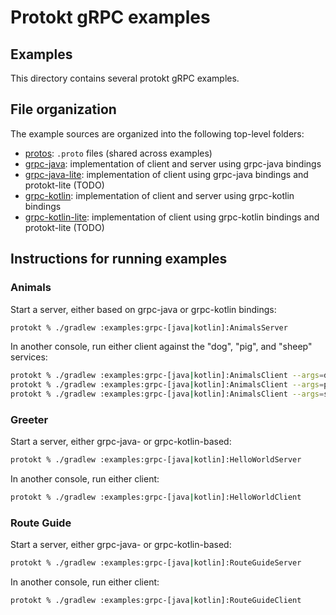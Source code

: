 # Protokt gRPC examples

## Examples

This directory contains several protokt gRPC examples.

## File organization

The example sources are organized into the following top-level folders:

- [protos](protos): `.proto` files (shared across examples)
- [grpc-java](grpc-java): implementation of client and server using grpc-java bindings
- [grpc-java-lite](grpc-java-lite): implementation of client using grpc-java bindings and protokt-lite (TODO)
- [grpc-kotlin](grpc-kotlin): implementation of client and server using grpc-kotlin bindings
- [grpc-kotlin-lite](grpc-kotlin-lite): implementation of client using grpc-kotlin bindings and protokt-lite (TODO)

## Instructions for running examples

### Animals

Start a server, either based on grpc-java or grpc-kotlin bindings:

```sh
protokt % ./gradlew :examples:grpc-[java|kotlin]:AnimalsServer
```

In another console, run either client against the "dog", "pig", and "sheep" services:

```sh
protokt % ./gradlew :examples:grpc-[java|kotlin]:AnimalsClient --args=dog
protokt % ./gradlew :examples:grpc-[java|kotlin]:AnimalsClient --args=pig
protokt % ./gradlew :examples:grpc-[java|kotlin]:AnimalsClient --args=sheep
```

### Greeter

Start a server, either grpc-java- or grpc-kotlin-based:

```sh
protokt % ./gradlew :examples:grpc-[java|kotlin]:HelloWorldServer
```

In another console, run either client:

```sh
protokt % ./gradlew :examples:grpc-[java|kotlin]:HelloWorldClient
```

### Route Guide

Start a server, either grpc-java- or grpc-kotlin-based:

```sh
protokt % ./gradlew :examples:grpc-[java|kotlin]:RouteGuideServer
```

In another console, run either client:

```sh
protokt % ./gradlew :examples:grpc-[java|kotlin]:RouteGuideClient
```
